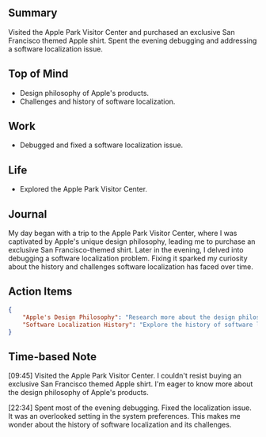 ## Summary
Visited the Apple Park Visitor Center and purchased an exclusive San Francisco themed Apple shirt. Spent the evening debugging and addressing a software localization issue.

## Top of Mind
- Design philosophy of Apple's products.
- Challenges and history of software localization.

## Work
- Debugged and fixed a software localization issue.

## Life
- Explored the Apple Park Visitor Center.

## Journal
My day began with a trip to the Apple Park Visitor Center, where I was captivated by Apple's unique design philosophy, leading me to purchase an exclusive San Francisco-themed shirt. Later in the evening, I delved into debugging a software localization problem. Fixing it sparked my curiosity about the history and challenges software localization has faced over time.

## Action Items
```json
{
    "Apple's Design Philosophy": "Research more about the design philosophy behind Apple's products.",
    "Software Localization History": "Explore the history of software localization and its challenges."
}
```

## Time-based Note
[09:45] Visited the Apple Park Visitor Center. I couldn't resist buying an exclusive San Francisco themed Apple shirt. I'm eager to know more about the design philosophy of Apple's products.

[22:34] Spent most of the evening debugging. Fixed the localization issue. It was an overlooked setting in the system preferences. This makes me wonder about the history of software localization and its challenges.


